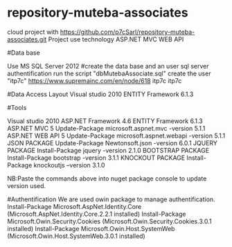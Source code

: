 # repository-muteba-associates

cloud project with https://github.com/p7cSarl/repository-muteba-associates.git
Project use technology ASP.NET MVC WEB API

#Data base

Use MS SQL Server 2012
#create the data base and an user sql server authentification
run the script "dbMutebaAssociate.sql"
create the user "itp7c"
https://www.supremainc.com/en/node/618
itp7c
itp7c

#Data Access Layout
Visual studio 2010
ENTITY Framework 6.1.3

#Tools

Visual studio 2010
ASP.NET Framework 4.6
ENTITY Framework 6.1.3
ASP.NET MVC 5
Update-Package microsoft.aspnet.mvc -version 5.1.1
ASP.NET WEB API 5
Update-Package microsoft.aspnet.webapi -version 5.1.1
JSON PACKAGE
Update-Package Newtonsoft.json -version 6.0.1
JQUERY PACKAGE
Install-Package jquery -version 2.1.0
BOOTSTRAP PACKAGE
Install-Package bootstrap -version 3.1.1
KNOCKOUT PACKAGE
Install-Package knockoutjs –version 3.1.0

NB:Paste the commands above into nuget package console to update version used.

#Authentification
We are used owin package to manage authentification.
Install-Package Microsoft.AspNet.Identity.Core (Microsoft.AspNet.Identity.Core.2.2.1 installed)
Install-Package Microsoft.Owin.Security.Cookies (Microsoft.Owin.Security.Cookies.3.0.1 installed)
Install-Package Microsoft.Owin.Host.SystemWeb (Microsoft.Owin.Host.SystemWeb.3.0.1 installed)
